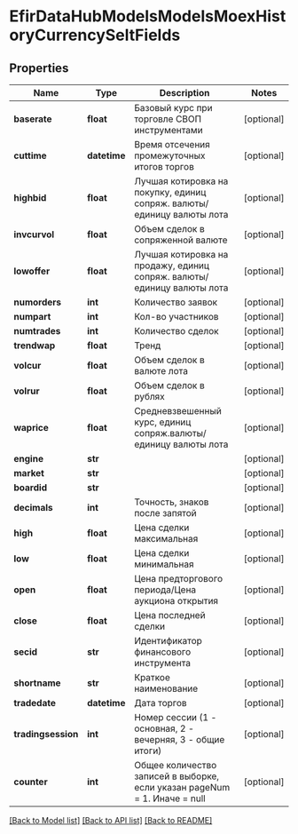 # EfirDataHubModelsModelsMoexHistoryCurrencySeltFields

## Properties
Name | Type | Description | Notes
------------ | ------------- | ------------- | -------------
**baserate** | **float** | Базовый курс при торговле СВОП инструментами | [optional] 
**cuttime** | **datetime** | Время отсечения промежуточных итогов торгов | [optional] 
**highbid** | **float** | Лучшая котировка на покупку, единиц сопряж. валюты/единицу валюты лота | [optional] 
**invcurvol** | **float** | Объем сделок в сопряженной валюте | [optional] 
**lowoffer** | **float** | Лучшая котировка на продажу, единиц сопряж. валюты/единицу валюты лота | [optional] 
**numorders** | **int** | Количество заявок | [optional] 
**numpart** | **int** | Кол-во участников | [optional] 
**numtrades** | **int** | Количество сделок | [optional] 
**trendwap** | **float** | Тренд | [optional] 
**volcur** | **float** | Объем сделок в валюте лота | [optional] 
**volrur** | **float** | Объем сделок в рублях | [optional] 
**waprice** | **float** | Средневзвешенный курс, единиц сопряж.валюты/единицу валюты лота | [optional] 
**engine** | **str** |  | [optional] 
**market** | **str** |  | [optional] 
**boardid** | **str** |  | [optional] 
**decimals** | **int** | Точность, знаков после запятой | [optional] 
**high** | **float** | Цена сделки максимальная | [optional] 
**low** | **float** | Цена сделки минимальная | [optional] 
**open** | **float** | Цена предторгового периода/Цена аукциона открытия | [optional] 
**close** | **float** | Цена последней сделки | [optional] 
**secid** | **str** | Идентификатор финансового инструмента | [optional] 
**shortname** | **str** | Краткое наименование | [optional] 
**tradedate** | **datetime** | Дата торгов | [optional] 
**tradingsession** | **int** | Номер сессии (1 - основная, 2 - вечерняя, 3 - общие итоги) | [optional] 
**counter** | **int** | Общее количество записей в выборке, если указан pageNum &#x3D; 1. Иначе &#x3D; null | [optional] 

[[Back to Model list]](../README.md#documentation-for-models) [[Back to API list]](../README.md#documentation-for-api-endpoints) [[Back to README]](../README.md)

